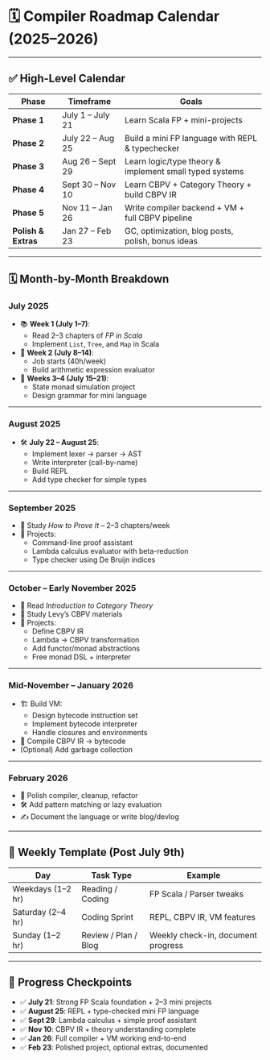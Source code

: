 # 🗓️ Compiler Roadmap Calendar (2025–2026)

---

## ✅ High-Level Calendar

| Phase | Timeframe | Goals |
|-------|-----------|-------|
| **Phase 1** | July 1 – July 21 | Learn Scala FP + mini-projects |
| **Phase 2** | July 22 – Aug 25 | Build a mini FP language with REPL & typechecker |
| **Phase 3** | Aug 26 – Sept 29 | Learn logic/type theory & implement small typed systems |
| **Phase 4** | Sept 30 – Nov 10 | Learn CBPV + Category Theory + build CBPV IR |
| **Phase 5** | Nov 11 – Jan 26 | Write compiler backend + VM + full CBPV pipeline |
| **Polish & Extras** | Jan 27 – Feb 23 | GC, optimization, blog posts, polish, bonus ideas |

---

## 🗓️ Month-by-Month Breakdown

### **July 2025**
- 📚 **Week 1 (July 1–7)**: 
  - Read 2–3 chapters of *FP in Scala*
  - Implement `List`, `Tree`, and `Map` in Scala
- 🔧 **Week 2 (July 8–14)**:
  - Job starts (40h/week)
  - Build arithmetic expression evaluator
- 🧠 **Weeks 3–4 (July 15–21)**:
  - State monad simulation project
  - Design grammar for mini language

---

### **August 2025**
- 🛠️ **July 22 – August 25**:
  - Implement lexer → parser → AST
  - Write interpreter (call-by-name)
  - Build REPL
  - Add type checker for simple types

---

### **September 2025**
- 📖 Study *How to Prove It* – 2–3 chapters/week
- 🔬 Projects:
  - Command-line proof assistant
  - Lambda calculus evaluator with beta-reduction
  - Type checker using De Bruijn indices

---

### **October – Early November 2025**
- 📘 Read *Introduction to Category Theory*
- 📄 Study Levy’s CBPV materials
- 🧱 Projects:
  - Define CBPV IR
  - Lambda → CBPV transformation
  - Add functor/monad abstractions
  - Free monad DSL + interpreter

---

### **Mid-November – January 2026**
- 🏗️ Build VM:
  - Design bytecode instruction set
  - Implement bytecode interpreter
  - Handle closures and environments
- 🚀 Compile CBPV IR → bytecode
- (Optional) Add garbage collection

---

### **February 2026**
- 🎯 Polish compiler, cleanup, refactor
- 🛠️ Add pattern matching or lazy evaluation
- ✍️ Document the language or write blog/devlog

---

## 🔁 Weekly Template (Post July 9th)

| Day | Task Type | Example |
|-----|-----------|---------|
| Weekdays (1–2 hr) | Reading / Coding | FP Scala / Parser tweaks |
| Saturday (2–4 hr) | Coding Sprint | REPL, CBPV IR, VM features |
| Sunday (1–2 hr) | Review / Plan / Blog | Weekly check-in, document progress |

---

## 📌 Progress Checkpoints

- ✅ **July 21**: Strong FP Scala foundation + 2–3 mini projects
- ✅ **August 25**: REPL + type-checked mini FP language
- ✅ **Sept 29**: Lambda calculus + simple proof assistant
- ✅ **Nov 10**: CBPV IR + theory understanding complete
- ✅ **Jan 26**: Full compiler + VM working end-to-end
- ✅ **Feb 23**: Polished project, optional extras, documented
